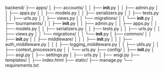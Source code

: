 backend/
├── apps/
│   ├── accounts/
│   │   ├── __init__.py
│   │   ├── admin.py
│   │   ├── apps.py
│   │   ├── models.py
│   │   ├── serializers.py
│   │   ├── tests.py
│   │   ├── urls.py
│   │   ├── views.py
│   │   └── migrations/
│   │       └── __init__.py
│   ├── tournaments/
│   │   ├── __init__.py
│   │   ├── admin.py
│   │   ├── apps.py
│   │   ├── models.py
│   │   ├── serializers.py
│   │   ├── tests.py
│   │   ├── urls.py
│   │   ├── views.py
│   │   └── migrations/
│   │       └── __init__.py
│   ├── common/
│   │   ├── __init__.py
│   │   ├── middleware/
│   │   │   ├── __init__.py
│   │   │   ├── auth_middleware.py
│   │   │   ├── logging_middleware.py
│   │   ├── utils.py
│   │   ├── context_processors.py
│   │   └── urls.py
├── config/
│   ├── __init__.py
│   ├── asgi.py
│   ├── settings.py
│   ├── urls.py
│   ├── wsgi.py
├── templates/
│   ├── index.html
├── static/
├── manage.py
└── requirements.txt


